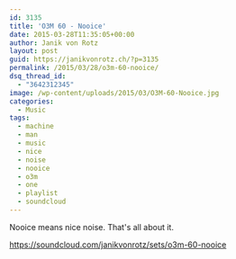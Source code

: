 ```yaml
---
id: 3135
title: 'O3M 60 - Nooice'
date: 2015-03-28T11:35:05+00:00
author: Janik von Rotz
layout: post
guid: https://janikvonrotz.ch/?p=3135
permalink: /2015/03/28/o3m-60-nooice/
dsq_thread_id:
  - "3642312345"
image: /wp-content/uploads/2015/03/O3M-60-Nooice.jpg
categories:
  - Music
tags:
  - machine
  - man
  - music
  - nice
  - noise
  - nooice
  - o3m
  - one
  - playlist
  - soundcloud
---
```

Nooice means nice noise. That's all about it.

https://soundcloud.com/janikvonrotz/sets/o3m-60-nooice